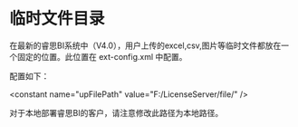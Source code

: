 # 临时文件目录

在最新的睿思BI系统中（V4.0），用户上传的excel,csv,图片等临时文件都放在一个固定的位置。此位置在 ext-config.xml 中配置。

配置如下：

&lt;constant name="upFilePath" value="F:/LicenseServer/file/" /&gt;

对于本地部署睿思BI的客户，请注意修改此路径为本地路径。

